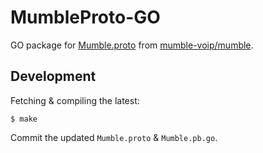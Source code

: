 # MumbleProto-GO

GO package for [Mumble.proto][] from [mumble-voip/mumble][].


## Development

Fetching & compiling the latest:

    $ make

Commit the updated `Mumble.proto` & `Mumble.pb.go`.


[mumble-voip/mumble]: https://github.com/mumble-voip/mumble
[Mumble.proto]: https://github.com/mumble-voip/mumble/blob/master/src/Mumble.proto

